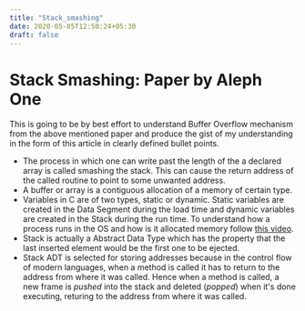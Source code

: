 ```yaml
---
title: "Stack_smashing"
date: 2020-05-05T12:50:24+05:30
draft: false
---
```

# Stack Smashing: Paper by Aleph One 
This is going to be by best effort to understand Buffer Overflow mechanism from the above mentioned paper and produce the gist of my understanding in the form of this article in clearly defined bullet points.  
*  The process in which one can write past the length of the a declared array is called smashing the stack. This can cause the return address of the called routine to point to some unwanted address.  
*  A buffer or array is a contiguous allocation of a memory of certain type.  
*  Variables in C are of two types, static or dynamic. Static variables are created in the Data Segment during the load time and dynamic variables are created in the Stack during the run time. To understand how a process runs in the OS and how is it allocated memory follow [this video](https://youtu.be/ulhHqSwFcLA).  
*  Stack is actually a Abstract Data Type which has the property that the last inserted element would be the first one to be ejected. 
*  Stack ADT is selected for storing addresses because in the control flow of modern languages, when a method is called it has to return to the address from where it was called. Hence when a method is called, a new frame is *pushed* into the stack and deleted (*popped*) when it's done executing, returing to the address from where it was called.  



